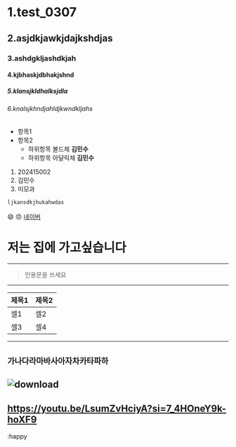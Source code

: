 # 1.test_0307
## 2.asjdkjawkjdajkshdjas
### 3.ashdgkljashdkjah
#### 4.kjbhaskjdbhakjshnd
##### 5.klansjkldhalksjdla
###### 6.knalsjkhndjahldjkwndkljahs
- 항목1
- 항목2
  - 하위항목 볼드체 **김민수**
  - 하위항목 아댤릭체 **김민수**
1. 202415002
2. 김민수
3. 미모과
```bash
ljkansdkjhukahwdas
```
😄
😠
[네이버](http://www.naver.com)
# 저는 집에 가고싶습니다
---
> 인용문을 쓰세요
---
| 제목1 | 제목2 |
| -----|-------|
| 셀1  |  셀2  |
| 셀3  | 셀4  |
---
`가나다라마바사아자차카타파하`
---
![download](https://github.com/minsoo3102/test_0307/assets/159438834/129f3f12-6509-47da-b07f-83bda85aa519)
---
https://youtu.be/LsumZvHciyA?si=7_4HOneY9k-hoXF9
---
:happy
